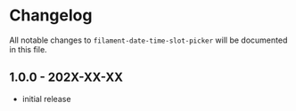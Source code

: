 # Changelog

All notable changes to `filament-date-time-slot-picker` will be documented in this file.

## 1.0.0 - 202X-XX-XX

- initial release
